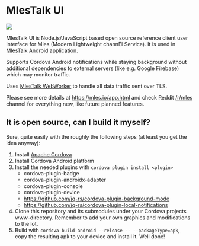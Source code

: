 # MlesTalk UI

![](mlestalk_login.gif)

MlesTalk UI is Node.js/JavaScript based open source reference client user interface for Mles (Modern Lightweight channEl Service). It is used in [MlesTalk](https://play.google.com/store/apps/details?id=io.mles.mlestalk) Android application.

Supports Cordova Android notifications while staying background without additional dependencies to external servers (like e.g. Google Firebase) which may monitor traffic.

Uses [MlesTalk WebWorker](https://github.com/jq-rs/mlestalk-webworker) to handle all data traffic sent over TLS.

Please see more details at https://mles.io/app.html and check Reddit [/r/mles](https://www.reddit.com/r/mles/) channel for everything new, like future planned features.

## It is open source, can I build it myself?

Sure, quite easily with the roughly the following steps (at least you get the idea anyway):
 1. Install [Apache Cordova](https://cordova.apache.org/)
 2. Install Cordova Android platform
 3. Install the needed plugins with ```cordova plugin install <plugin>```
     * cordova-plugin-badge
     * cordova-plugin-androidx-adapter
     * cordova-plugin-console
     * cordova-plugin-device
     * https://github.com/jq-rs/cordova-plugin-background-mode
     * https://github.com/jq-rs/cordova-plugin-local-notifications
 4. Clone this repository and its submodules under your Cordova projects www-directory. Remember to add your own graphics and modifications to the lot.
 5. Build with ```cordova build android --release -- --packageType=apk```, copy the resulting apk to your device and install it. Well done!
 
